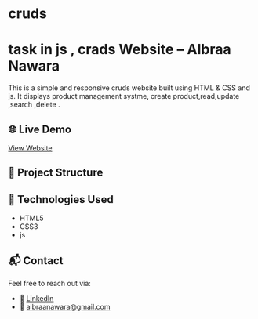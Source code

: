 # cruds
# task in js , crads Website – Albraa Nawara

This is a simple and responsive cruds website built using HTML & CSS and js. It displays product management systme, create product,read,update ,search ,delete  .

## 🌐 Live Demo

[View Website](https://albraanawara.github.io/cruds/)

## 📁 Project Structure


## 🚀 Technologies Used

- HTML5
- CSS3
- js


## 📬 Contact

Feel free to reach out via:

- 💼 [LinkedIn](https://www.linkedin.com/in/albraa-nawara-139666242/)
- 📧 albraanawara@gmail.com

